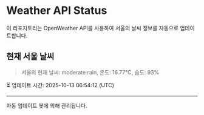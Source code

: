 
# Weather API Status

이 리포지토리는 OpenWeather API를 사용하여 서울의 날씨 정보를 자동으로 업데이트합니다.

## 현재 서울 날씨
> 서울의 현재 날씨: moderate rain, 온도: 16.77°C, 습도: 93%

⏳ 업데이트 시간: 2025-10-13 06:54:12 (UTC)

---
자동 업데이트 봇에 의해 관리됩니다.
